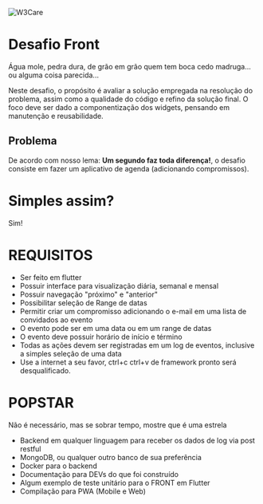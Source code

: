 ![W3Care](https://w3.care/wp-content/uploads/2020/05/w3care-logo.png)

# Desafio Front
Água mole, pedra dura, de grão em grão quem tem boca cedo madruga... ou alguma coisa parecida...


Neste desafio, o propósito é avaliar a solução empregada na resolução do problema, assim como a qualidade do código e refino da solução final.
O foco deve ser dado a componentização dos widgets, pensando em manutenção e reusabilidade.

## Problema
De acordo com nosso lema: **Um segundo faz toda diferença!**, o desafio consiste em fazer um aplicativo de agenda (adicionando compromissos).

# Simples assim?
Sim!

# REQUISITOS
* Ser feito em flutter
* Possuir interface para visualização diária, semanal e mensal
* Possuir navegação "próximo" e "anterior" 
* Possibilitar seleção de Range de datas
* Permitir criar um compromisso adicionando o e-mail em uma lista de convidados ao evento
* O evento pode ser em uma data ou em um range de datas
* O evento deve possuir horário de início e término
* Todas as ações devem ser registradas em um log de eventos, inclusive a simples seleção de uma data
* Use a internet a seu favor, ctrl+c ctrl+v de framework pronto será desqualificado.

# POPSTAR
Não é necessário, mas se sobrar tempo, mostre que é uma estrela
* Backend em qualquer linguagem para receber os dados de log via post restful
* MongoDB, ou qualquer outro banco de sua preferência
* Docker para o backend
* Documentação para DEVs do que foi construído
* Algum exemplo de teste unitário para o FRONT em Flutter
* Compilação para PWA (Mobile e Web)
